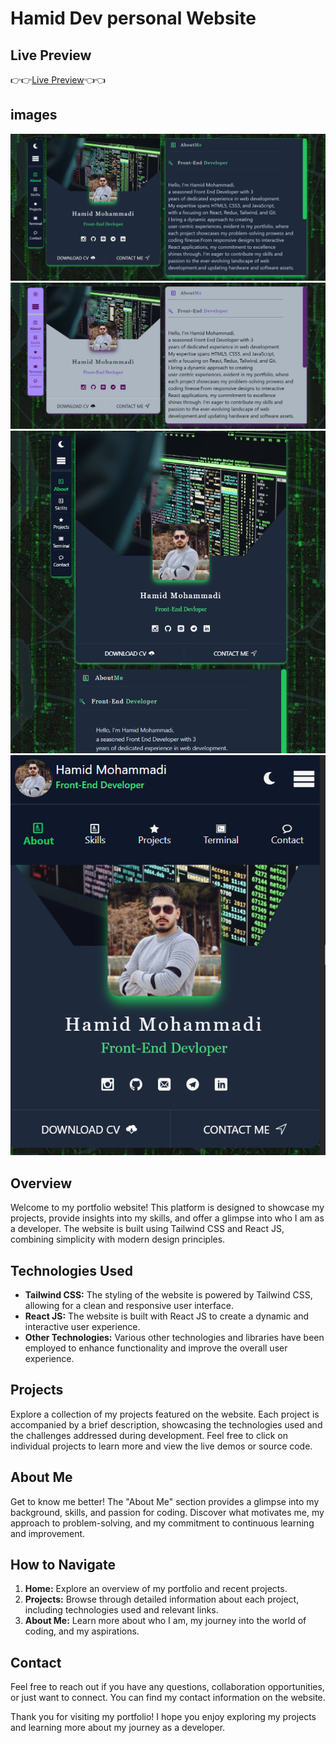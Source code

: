 # Hamid Dev personal Website
## Live Preview
👉👉[Live Preview](https://hamiddev.ir/)👈👈
## images
![portfolio-image-1](./public/assets/projects/portfolio-1.png)
![portfolio-image-2](./public/assets/projects/portfolio-2.png)
![portfolio-image-3](./public/assets/projects/portfolio-3.png)
![portfolio-image-4](./public/assets/projects/portfolio-4.png)
## Overview
Welcome to my portfolio website! This platform is designed to showcase my projects, provide insights into my skills, and offer a glimpse into who I am as a developer. The website is built using Tailwind CSS and React JS, combining simplicity with modern design principles.

## Technologies Used

- **Tailwind CSS:** The styling of the website is powered by Tailwind CSS, allowing for a clean and responsive user interface.
- **React JS:** The website is built with React JS to create a dynamic and interactive user experience.
- **Other Technologies:** Various other technologies and libraries have been employed to enhance functionality and improve the overall user experience.

## Projects

Explore a collection of my projects featured on the website. Each project is accompanied by a brief description, showcasing the technologies used and the challenges addressed during development. Feel free to click on individual projects to learn more and view the live demos or source code.

## About Me

Get to know me better! The "About Me" section provides a glimpse into my background, skills, and passion for coding. Discover what motivates me, my approach to problem-solving, and my commitment to continuous learning and improvement.

## How to Navigate

1. **Home:** Explore an overview of my portfolio and recent projects.
2. **Projects:** Browse through detailed information about each project, including technologies used and relevant links.
3. **About Me:** Learn more about who I am, my journey into the world of coding, and my aspirations.

## Contact

Feel free to reach out if you have any questions, collaboration opportunities, or just want to connect. You can find my contact information on the website.

Thank you for visiting my portfolio! I hope you enjoy exploring my projects and learning more about my journey as a developer.
